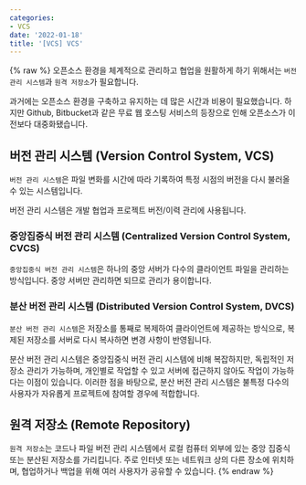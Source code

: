 ```yaml
---
categories:
- VCS
date: '2022-01-18'
title: '[VCS] VCS'
---
```


{% raw %}
오픈소스 환경을 체계적으로 관리하고 협업을 원활하게 하기 위해서는 `버전 관리 시스템`과 `원격 저장소`가 필요합니다.

과거에는 오픈소스 환경을 구축하고 유지하는 데 많은 시간과 비용이 필요했습니다. 하지만 Github, Bitbucket과 같은 무료 웹 호스팅 서비스의 등장으로 인해 오픈소스가 이전보다 대중화됐습니다.

## 버전 관리 시스템 (Version Control System, VCS)
`버전 관리 시스템`은 파일 변화를 시간에 따라 기록하여 특정 시점의 버전을 다시 불러올 수 있는 시스템입니다.

버전 관리 시스템은 개발 협업과 프로젝트 버전/이력 관리에 사용됩니다.

### 중앙집중식 버전 관리 시스템 (Centralized Version Control System, CVCS)
`중앙집중식 버전 관리 시스템`은 하나의 중앙 서버가 다수의 클라이언트 파일을 관리하는 방식입니다. 중앙 서버만 관리하면 되므로 관리가 용이합니다.

### 분산 버전 관리 시스템 (Distributed Version Control System, DVCS)
`분산 버전 관리 시스템`은 저장소를 통째로 복제하여 클라이언트에 제공하는 방식으로, 복제된 저장소를 서버로 다시 복사하면 변경 사항이 반영됩니다.

분산 버전 관리 시스템은 중앙집중식 버전 관리 시스템에 비해 복잡하지만, 독립적인 저장소 관리가 가능하며, 개인별로 작업할 수 있고 서버에 접근하지 않아도 작업이 가능하다는 이점이 있습니다. 이러한 점을 바탕으로, 분산 버전 관리 시스템은 불특정 다수의 사용자가 자유롭게 프로젝트에 참여할 경우에 적합합니다.

## 원격 저장소 (Remote Repository)
`원격 저장소`는 코드나 파일 버전 관리 시스템에서 로컬 컴퓨터 외부에 있는 중앙 집중식 또는 분산된 저장소를 가리킵니다. 주로 인터넷 또는 네트워크 상의 다른 장소에 위치하며, 협업하거나 백업을 위해 여러 사용자가 공유할 수 있습니다.
{% endraw %}